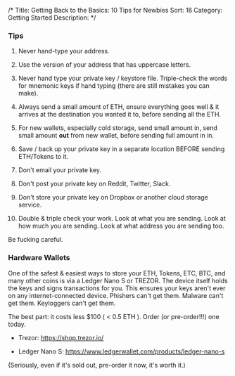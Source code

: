 /*
Title: Getting Back to the Basics: 10 Tips for Newbies
Sort: 16
Category: Getting Started
Description:
*/

### Tips

1. Never hand-type your address.

2. Use the version of your address that has uppercase letters.

3. Never hand type your private key / keystore file. Triple-check the words for mnemonic keys if hand typing (there are still mistakes you can make).

4. Always send a small amount of ETH, ensure everything goes well & it arrives at the destination you wanted it to, before sending all the ETH.

5. For new wallets, especially cold storage, send small amount in, send small amount **out** from new wallet, before sending full amount in in.

6. Save / back up your private key in a separate location BEFORE sending ETH/Tokens to it.

7. Don't email your private key.

8. Don't post your private key on Reddit, Twitter, Slack.

9. Don't store your private key on Dropbox or another cloud storage service.

10. Double & triple check your work. Look at what you are sending. Look at how much you are sending. Look at what address you are sending too.

Be fucking careful.



### Hardware Wallets

One of the safest & easiest ways to store your ETH, Tokens, ETC, BTC, and many other coins is via a Ledger Nano S or TREZOR. The device itself holds the keys and signs transactions for you. This ensures your keys aren't ever on any internet-connected device. Phishers can't get them. Malware can't get them. Keyloggers can't get them.

The best part: it costs less $100 ( < 0.5 ETH ).  Order (or pre-order!!!) one today.

- Trezor: https://shop.trezor.io/

- Ledger Nano S: https://www.ledgerwallet.com/products/ledger-nano-s

 (Seriously, even if it's sold out, pre-order it now, it's worth it.)
